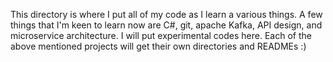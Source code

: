 This directory is where I put all of my code as I learn a various things. A few things that I'm keen to learn now are C#, git, apache Kafka, API design, and microservice architecture. I will put experimental codes here. Each of the above mentioned projects will get their own directories and READMEs :)